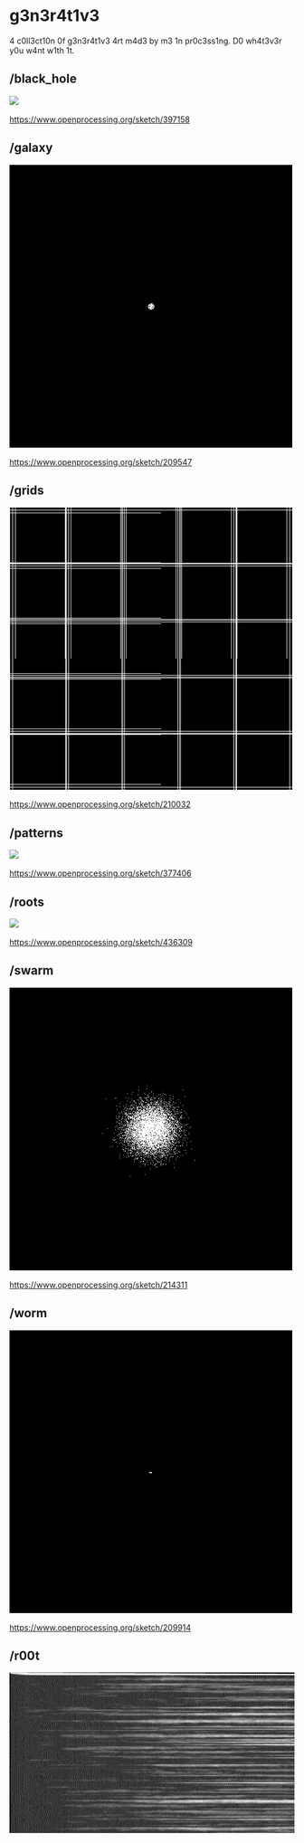 # g3n3r4t1v3
4 c0ll3ct10n 0f g3n3r4t1v3 4rt m4d3 by m3 1n pr0c3ss1ng.
D0 wh4t3v3r y0u w4nt w1th 1t.


## /black_hole

![](black_hole/black_hole.gif)

https://www.openprocessing.org/sketch/397158

## /galaxy

![](galaxy/galaxy.gif)

https://www.openprocessing.org/sketch/209547

## /grids

![](grids/grids.gif)

https://www.openprocessing.org/sketch/210032

## /patterns

![](patterns/patterns.gif)

https://www.openprocessing.org/sketch/377406

## /roots

![](/roots/roots.gif)

https://www.openprocessing.org/sketch/436309

## /swarm

![](/swarm/swarm.gif)

https://www.openprocessing.org/sketch/214311

## /worm

![](/worm/worm.gif)

https://www.openprocessing.org/sketch/209914

## /r00t

![](/r00t/r00t.png)

